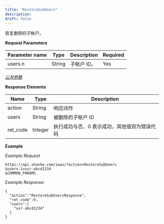 ```yaml
---
title: "RestoreSubUsers"
description: 
draft: false
---
```




恢复删除的子帐户。

**Request Parameters**

| Parameter name | Type | Description | Required |
| --- | --- | --- | --- |
| users.n | String | 子帐户 ID。 | Yes |

[_公共参数_](../../../parameters/)

**Response Elements**

| Name | Type | Description |
| --- | --- | --- |
| action | String | 响应动作 |
| users | String | 被删除的子帐户 ID |
| ret_code | Integer | 执行成功与否，0 表示成功，其他值则为错误代码 |

**Example**

_Example Request_

```
https://api.shanhe.com/iaas/?action=RestoreSubUsers
&users.1=usr-abcd1234
&COMMON_PARAMS
```

_Example Response_:

```
{
  "action":"RestoreSubUsersResponse",
  "ret_code":0,
  "users":[
    "usr-abcd1234"
  ]
}
```
